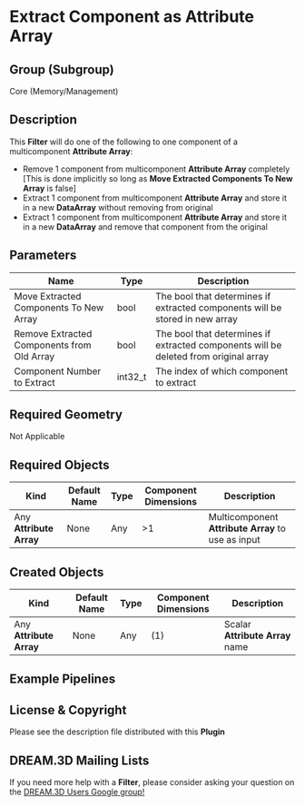 # Extract Component as Attribute Array


## Group (Subgroup) ##

Core (Memory/Management)

## Description ##

This **Filter** will do one of the following to one component of a multicomponent **Attribute Array**:
- Remove 1 component from multicomponent **Attribute Array** completely [This is done implicitly so long as **Move Extracted Components To New Array** is false]
- Extract 1 component from multicomponent **Attribute Array** and store it in a new **DataArray** without removing from original
- Extract 1 component from multicomponent **Attribute Array** and store it in a new **DataArray** and remove that component from the original

## Parameters ##

| Name | Type | Description |
|------|------| ----------- |
| Move Extracted Components To New Array | bool | The bool that determines if extracted components will be stored in new array |
| Remove Extracted Components from Old Array | bool | The bool that determines if extracted components will be deleted from original array |
| Component Number to Extract | int32_t | The index of which component to extract |


## Required Geometry ##

Not Applicable

## Required Objects ##

| Kind | Default Name | Type | Component Dimensions | Description |
|------|--------------|------|----------------------|-------------|
| Any **Attribute Array** | None | Any | >1 | Multicomponent **Attribute Array** to use as input |


## Created Objects ##

| Kind | Default Name | Type | Component Dimensions | Description |
|------|--------------|------|----------------------|-------------|
| Any **Attribute Array** | None | Any | (1) | Scalar **Attribute Array** name |

## Example Pipelines ##



## License & Copyright ##

Please see the description file distributed with this **Plugin**

## DREAM.3D Mailing Lists ##

If you need more help with a **Filter**, please consider asking your question on the [DREAM.3D Users Google group!](https://groups.google.com/forum/?hl=en#!forum/dream3d-users)



